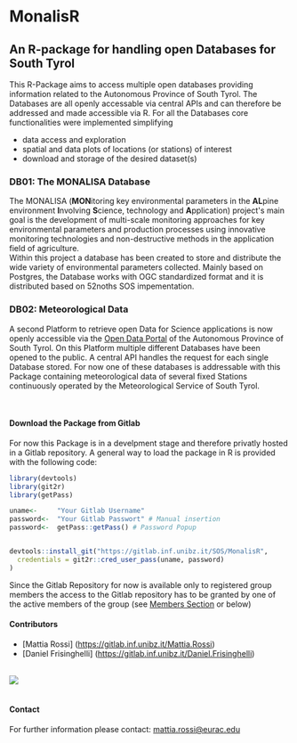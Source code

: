# MonalisR
## An R-package for handling open Databases for South Tyrol

This R-Package aims to access multiple open databases providing information related to the Autonomous Province of South Tyrol. The Databases are all openly accessable via central APIs and can therefore be addressed and made accessible via R. For all the Databases core functionalities were implemented simplifying

* data access and exploration
* spatial and data plots of locations (or stations) of interest
* download and storage of the desired dataset(s)<br>

### DB01: The MONALISA Database
  
The MONALISA (**MON**itoring key environmental parameters in the **AL**pine environment **I**nvolving **S**cience, technology and **A**pplication) project's main goal is the development of multi-scale monitoring approaches for key environmental parameters and production processes using innovative monitoring technologies and non-destructive methods in the application field of agriculture. <br>
Within this project a database has been created to store and distribute the wide variety of environmental parameters collected. Mainly based on Postgres, the Database works with OGC standardized format and it is distributed based on 52noths SOS impementation.<br>

### DB02: Meteorological Data

A second Platform to retrieve open Data for Science applications is now openly accessible via the [Open Data Portal](http://daten.buergernetz.bz.it/de/info) of the Autonomous Province of South Tyrol. On this Platform multiple different Databases have been opened to the public. A central API handles the request for each single Database stored. For now one of these databases is addressable with this Package containing meteorological data of several fixed Stations continuously operated by the Meteorological Service of South Tyrol.<br>

<br>

#### Download the Package from Gitlab

For now this Package is in a develpment stage and therefore privatly hosted in a Gitlab repository. A general way to load the package in R is provided with the following code:<br>

```r
library(devtools)
library(git2r)
library(getPass)

uname<-     "Your Gitlab Username"
password<-  "Your Gitlab Passwort" # Manual insertion
password<-  getPass::getPass() # Password Popup


devtools::install_git("https://gitlab.inf.unibz.it/SOS/MonalisR", 
  credentials = git2r::cred_user_pass(uname, password)
)

```
Since the Gitlab Repository for now is available only to registered group members the access to the Gitlab repository has to be granted by one of the active members of the group (see [Members Section](https://gitlab.inf.unibz.it/SOS/MonalisR/project_members) or below)

#### Contributors

* [Mattia Rossi] (https://gitlab.inf.unibz.it/Mattia.Rossi)
* [Daniel Frisinghelli] (https://gitlab.inf.unibz.it/Daniel.Frisinghelli)<br>

<br>![](http://www.eurac.edu/Style%20Library/logoEURAC.jpg)<br><br>

#### Contact

For further information please contact: mattia.rossi@eurac.edu